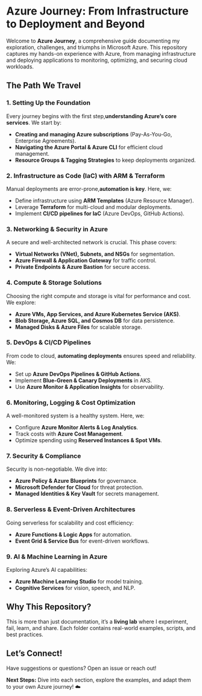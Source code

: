# Azure Journey: From Infrastructure to Deployment and Beyond  

Welcome to **Azure Journey**, a comprehensive guide documenting my exploration, challenges, and triumphs in Microsoft Azure. This repository captures my hands-on experience with Azure, from managing infrastructure and deploying applications to monitoring, optimizing, and securing cloud workloads.  

## The Path We Travel  

### 1. **Setting Up the Foundation**  
Every journey begins with the first step,**understanding Azure’s core services**. We start by:  
- **Creating and managing Azure subscriptions** (Pay-As-You-Go, Enterprise Agreements).  
- **Navigating the Azure Portal & Azure CLI** for efficient cloud management.  
- **Resource Groups & Tagging Strategies** to keep deployments organized.   

### 2. **Infrastructure as Code (IaC) with ARM & Terraform**  
Manual deployments are error-prone,**automation is key**. Here, we:  
- Define infrastructure using **ARM Templates** (Azure Resource Manager).  
- Leverage **Terraform** for multi-cloud and modular deployments.  
- Implement **CI/CD pipelines for IaC** (Azure DevOps, GitHub Actions).    

### 3. **Networking & Security in Azure**  
A secure and well-architected network is crucial. This phase covers:  
- **Virtual Networks (VNet), Subnets, and NSGs** for segmentation.  
- **Azure Firewall & Application Gateway** for traffic control.  
- **Private Endpoints & Azure Bastion** for secure access.    

### 4. **Compute & Storage Solutions**  
Choosing the right compute and storage is vital for performance and cost. We explore:  
- **Azure VMs, App Services, and Azure Kubernetes Service (AKS)**.  
- **Blob Storage, Azure SQL, and Cosmos DB** for data persistence.  
- **Managed Disks & Azure Files** for scalable storage.   

### 5. **DevOps & CI/CD Pipelines**  
From code to cloud, **automating deployments** ensures speed and reliability. We:  
- Set up **Azure DevOps Pipelines & GitHub Actions**.  
- Implement **Blue-Green & Canary Deployments** in AKS.  
- Use **Azure Monitor & Application Insights** for observability.    

### 6. **Monitoring, Logging & Cost Optimization**  
A well-monitored system is a healthy system. Here, we:  
- Configure **Azure Monitor Alerts & Log Analytics**.  
- Track costs with **Azure Cost Management**.  
- Optimize spending using **Reserved Instances & Spot VMs**.    

### 7. **Security & Compliance**  
Security is non-negotiable. We dive into:  
- **Azure Policy & Azure Blueprints** for governance.  
- **Microsoft Defender for Cloud** for threat protection.  
- **Managed Identities & Key Vault** for secrets management.  

### 8. **Serverless & Event-Driven Architectures**  
Going serverless for scalability and cost efficiency:  
- **Azure Functions & Logic Apps** for automation.  
- **Event Grid & Service Bus** for event-driven workflows.   

### 9. **AI & Machine Learning in Azure**  
Exploring Azure’s AI capabilities:  
- **Azure Machine Learning Studio** for model training.  
- **Cognitive Services** for vision, speech, and NLP.  

## Why This Repository?  
This is more than just documentation, it’s a **living lab** where I experiment, fail, learn, and share. Each folder contains real-world examples, scripts, and best practices.  

## Let’s Connect!  
Have suggestions or questions? Open an issue or reach out!  

 **Next Steps:** Dive into each section, explore the examples, and adapt them to your own Azure journey!   ☁️  

